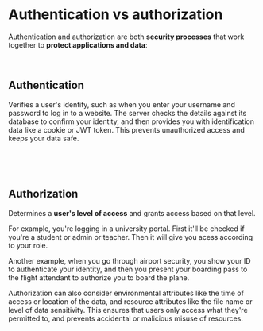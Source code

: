 # Authentication vs authorization

Authentication and authorization are both **security processes** that work together to **protect applications and data**:

&nbsp;

## Authentication

Verifies a user's identity, such as when you enter your username and password to log in to a website. The server checks the details against its database to confirm your identity, and then provides you with identification data like a cookie or JWT token. This prevents unauthorized access and keeps your data safe.

&nbsp;

&nbsp;

## Authorization

Determines a **user's level of access** and grants access based on that level. 

For example, you're logging in a university portal. First it'll be checked if you're a student or admin or teacher. Then it will give you acess according to your role.

Another example, when you go through airport security, you show your ID to authenticate your identity, and then you present your boarding pass to the flight attendant to authorize you to board the plane. 


Authorization can also consider environmental attributes like the time of access or location of the data, and resource attributes like the file name or level of data sensitivity. This ensures that users only access what they're permitted to, and prevents accidental or malicious misuse of resources. 
